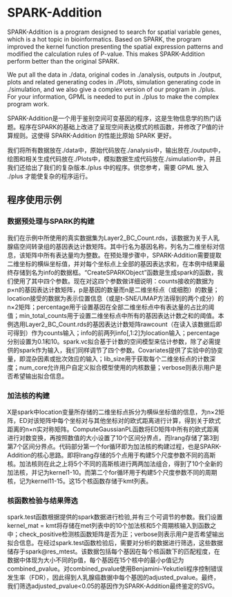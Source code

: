 # SPARK-Addition
SPARK-Addition is a program designed to search for spatial variable genes, which is a hot topic in bioinformatics. Based on SPARK, the program improved the kernel function presenting the spatial expression patterns and modified the calculation rules of P-value. This makes SPARK-Addition perform better than the original SPARK.

We put all the data in ./data, original codes in ./analysis,  outputs in ./output, plots and related generating codes in ./Plots, simulation generating code in ./simulation, and we also give a complex version of our program in ./plus. For your information, GPML is needed to put in ./plus to make the complex program work. 

SPARK-Addition是一个用于鉴别空间可变基因的程序，这是生物信息学的热门话题。程序在SPARK的基础上改进了呈现空间表达模式的核函数，并修改了P值的计算规则。这使得 SPARK-Addition 的性能比原始 SPARK 更好。

我们将所有数据放在./data中，原始代码放在./analysis中，输出放在./output中，绘图和相关生成代码放在./Plots中，模拟数据生成代码放在./simulation中，并且我们还给出了我们的复杂版本./plus 中的程序。供您参考，需要 GPML 放入 ./plus 才能使复杂的程序运行。

## 程序使用示例
### 数据预处理与SPARK的构建
我们在示例中所使用的真实数据集为Layer2_BC_Count.rds，该数据为关于人乳腺癌空间转录组的基因表达计数矩阵。其中行名为基因名称，列名为二维坐标对信息，该矩阵中所有表达量均为整数。在预处理步骤中，SPARK-Addition需要提取二维坐标的横纵坐标值，并对每个坐标点上全部的基因表达求和，在本例中结果最终存储到名为info的数据框。“CreateSPARKObject”函数是生成spark的函数，我们使用了其中四个参数。现在对这四个参数做详细说明：counts接收的数据为p×n的基因表达计数矩阵，p是基因的数量而n是二维坐标点（或细胞）的数量；location接受的数据为表示位置信息（或是t-SNE/UMAP方法得到的两个成分）的n×2矩阵；percentage用于设置基因在全部二维坐标点中有表达量的占比的阈值；min_total_counts用于设置二维坐标点中所有的基因表达计数之和的阈值。本例选用Layer2_BC_Count.rds的基因表达计数矩阵rawcount（在读入该数据后即可得到）作为counts输入；info的前两列info[,1:2]为location输入；percentage分别设置为0.1和10。spark.vc拟合基于计数的空间模型来估计参数，除了必需提供的spark作为输入，我们同样调节了四个参数。Covariates提供了实验中的协变量，即混杂因素或批次效应的输入；lib_size用于获取每个二维坐标点的计数深度；num_core允许用户自定义拟合模型使用的内核数量；verbose则表示用户是否希望输出拟合信息。

### 加法核的构建
X是spark中location变量所存储的二维坐标点拆分为横纵坐标值的信息，为n×2矩阵，ED对该矩阵中每个坐标对与其他坐标对的欧式距离进行计算，得到关于欧式距离的n×n实对称矩阵。ComputeGaussianPL函数将ED矩阵中所有的欧式距离进行对数变换，再按照数值的大小设置了10个区间分界点，而lrang存储了第3到第7个区间分界点。代码部分第一个for循环即为加法核的构建过程，也是SPARK-Addition的核心思路。即将lrang存储的5个点用于构建5个尺度参数不同的高斯核。加法核则在此之上将5个不同的高斯核进行两两加法组合，得到了10个全新的加法核，并记为kernel1-10。而第二个for循环用于构建5个尺度参数不同的周期核，记为kernel11-15。这15个核函数存储于kmt列表。

### 核函数检验与结果筛选
spark.test函数根据提供的spark数据进行检验,并有三个可调节的参数。我们设置kernel_mat = kmt将存储在met列表中的10个加法核和5个周期核输入到函数之中；check_positive检测核函数矩阵是否为正；verbose则表示用户是否希望输出拟合信息。在经过spark.test函数检验后，需要对分析的数据进行筛选，这些数据储存于spark@res_mtest。该数据包括每个基因在每个核函数下的匹配程度，在数据中体现为大小不同的p值，每个基因在15个核中的最小p值记为combined_pvalue。对combined_pvalue使用Benjamini–Yekutieli程序控制错误发生率（FDR），因此得到人乳腺癌数据中每个基因的adjusted_pvalue。最终，我们筛选adjusted_pvalue<0.05的基因作为SPARK-Addition最终鉴定的SVG。
